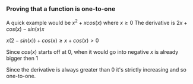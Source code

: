 ### Proving that a function is one-to-one

A quick example would be $x^2+xcos(x)$ where $x\geq0$
The derivative is $2x+cos(x)-sin(x)x$

$x(2-sin(x))+cos(x) \geq x+cos(x)>0$

Since $cos(x)$ starts off at 0, when it would go into negative $x$ is already bigger then $1$

Since the derivative is always greater than 0 it's strictly increasing and so one-to-one.